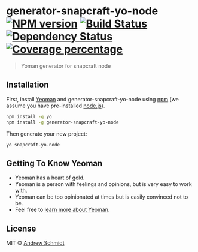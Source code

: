 # generator-snapcraft-yo-node [![NPM version][npm-image]][npm-url] [![Build Status][travis-image]][travis-url] [![Dependency Status][daviddm-image]][daviddm-url] [![Coverage percentage][coveralls-image]][coveralls-url]
> Yoman generator for snapcraft node

## Installation

First, install [Yeoman](http://yeoman.io) and generator-snapcraft-yo-node using [npm](https://www.npmjs.com/) (we assume you have pre-installed [node.js](https://nodejs.org/)).

```bash
npm install -g yo
npm install -g generator-snapcraft-yo-node
```

Then generate your new project:

```bash
yo snapcraft-yo-node
```

## Getting To Know Yeoman

 * Yeoman has a heart of gold.
 * Yeoman is a person with feelings and opinions, but is very easy to work with.
 * Yeoman can be too opinionated at times but is easily convinced not to be.
 * Feel free to [learn more about Yeoman](http://yeoman.io/).

## License

MIT © [Andrew Schmidt](https://github.com/andrewschmidt-a)


[npm-image]: https://badge.fury.io/js/generator-snapcraft-yo-node.svg
[npm-url]: https://npmjs.org/package/generator-snapcraft-yo-node
[travis-image]: https://travis-ci.com/andrewschmidt-a/generator-snapcraft-yo-node.svg?branch=master
[travis-url]: https://travis-ci.com/andrewschmidt-a/generator-snapcraft-yo-node
[daviddm-image]: https://david-dm.org/andrewschmidt-a/generator-snapcraft-yo-node.svg?theme=shields.io
[daviddm-url]: https://david-dm.org/andrewschmidt-a/generator-snapcraft-yo-node
[coveralls-image]: https://coveralls.io/repos/andrewschmidt-a/generator-snapcraft-yo-node/badge.svg
[coveralls-url]: https://coveralls.io/r/andrewschmidt-a/generator-snapcraft-yo-node
